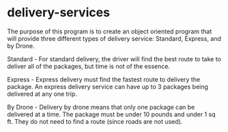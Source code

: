 # delivery-services
The purpose of this program is to create an object oriented program that will provide 
three different types of delivery service: Standard, Express, and by Drone.

Standard - For standard delivery, the driver will find the best route to take to deliver
           all of the packages, but time is not of the essence.
           
Express - Express delivery must find the fastest route to delivery the package. An express
          delivery service can have up to 3 packages being delivered at any one trip.
          
By Drone - Delivery by drone means that only one package can be delivered at a time. The 
           package must be under 10 pounds and under 1 sq ft. They do not need to find a
           route (since roads are not used).
